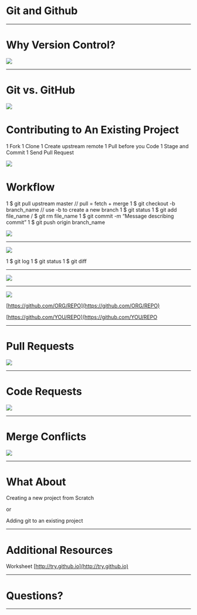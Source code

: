 # Git and Github

---

# Why Version Control?

![](res/gitandgithub01.png)

<!--
*Start by making sure everyone knows what is version control*

Why version control:
Is anyone not convinced you need git? 
When you’re writing an essay/book, do you make multiple versions?

Picture the following situation:
   Built feature 1, feature 2, feature 3...
Then client wants to remove a feature

Or you find a bug, but there’s no way to tell when that was introduced 
Result: you have to review everything, all of your code

Finally, when collaborating with other developers it’s tough to keep your code synced. Emailing code back and forth and merging manually should NOT be an option.

True story 1, without git: tell personal story of a bad experience that you had for not using version control

True story 2, with git: tell personal story of a good experience that you had for using version control
Alexandria class project db disaster. Imagine if we had been emailing the code back and forth?

version control gives you magical powers: 
collaborating made easy

branching: 0-risk of messing up, can try different things, can work on multiple features at the same time, can review someone else’s code without affecting yours.

checkout (adds commit or specific file/version to work tree, and also used to switch between branches)

reset (changes or deletes previous commit. Changes history)

revert (adds new commit undoing past commit. Doesn’t change history)

Image Details:
* [gitandgithub01.png](Image: codeburst.io): Copyright 
-->

---

# Git vs. GitHub

![](res/gitandgithub02.png)

<!--
Git: Version control software.
GitHub: hosting service for version control + GitHub Pages
We use GitHub to store our repos (ie, to save our code in the cloud) Similar to Google Drive

We use git to keep track of each version of our code. 
Committing your code is like hitting a “save” button that creates a snapshot of everything we did up until that point. (== pinned vs in Colab, or Version History in Google Docs)
With git, your repo keeps a “version history” and lets you access any previous version of your code.

Alternatives to git: 
* Mercurial (open source), 
* Team Foundation Version Control (Microsoft), 
* Apache Subversion, etc

Alternatives to GitHub: 
* BitBucket, 
* GitLab, 
* SourceForge, etc

Image Details:
* [gitandgithub01.png](Image: https://jahya.net/blog/git-vs-github/): Copyright 
-->

# Contributing to An Existing Project

1 Fork
1 Clone
1 Create upstream remote
1 Pull before you Code
1 Stage and Commit
1 Send Pull Request

![](res/gitandgithub03.png)

<!--
2 demos: Fork from org, and Push local repo to github

1st
Fork from org
Go to https://github.com/ClassTest001 
Fork
Terminal > create git_demo folder >
If first time, 
git config —list / 
git config --global user.name "Your Name” / email
cd into git_demo
Clone
Create Upstream remote
Branch 
Code (edit jupyter notebook, copy csv into folder)
Stage and Commit
status: working directory / stage (index)
log: history
Staging / add .
Send PR
Keep PR open to show code review in later slides

Image Details:
* [gitandgithub03.png](Image: GitHub Education): Copyright 
-->

# Workflow

1 $ git pull upstream master  // pull = fetch + merge
1 $ git checkout -b branch_name  // use -b to create a new branch
1 $ git status
1 $ git add file_name / $ git rm file_name
1 $ git commit -m “Message describing commit”
1 $ git push origin branch_name

![](res/gitandgithub04.png)

<!--
Pull first, then Push
pull = fetch + merge
Day to day workflow (pull before you push, etc)

indicate that $ is not to be typed.

Image Details:
* [gitandgithub04.png](Image: thesocialmediamonthly.com): Copyright 
-->

---

![](res/gitandgithub05.png)

1 $ git log
1 $ git status
1 $ git diff

<!--
git log
git status
git diff (default is diff between stage and working dir)

Reference: http://marklodato.github.io/visual-git-guide/index-en.html 

Image Details: 
* [gitandgithub05.png](Image: marklodato.github.io/visual-git-guide): Copyright 
-->

---

![](res/gitandgithub06.png)

<!--
Reference: http://marklodato.github.io/visual-git-guide/index-en.html 

Image Details: 
* [gitandgithub06.png](Image: marklodato.github.io/visual-git-guide): Copyright 
-->

---

![](res/gitandgithub07.png)

[https://github.com/ORG/REPO](https://github.com/ORG/REPO)

[https://github.com/YOU/REPO](https://github.com/YOU/REPO 

<!--
Image Details: 
* [gitandgithub07.png](Image: UNKNOWN ORIGIN): Copyright 
-->

---

# Pull Requests

![](res/gitandgithub08.png)

<!--
Pull request (can keep pushing while pr is open)

Image Details: 
* [gitandgithub08.png](Image: Atlassian): Copyright 

-->

---

# Code Requests

![](res/gitandgithub09.png)

<!--
demo commenting on code and requesting reviews.

Image Details: 
* [gitandgithub09.png](Image: mtlynch.io): Copyright 
-->

---

# Merge Conflicts 

![](res/gitandgithub10.png)

<!--
Merge conflicts and how to solve them

https://github.com/MissionBit/github_demo/pulls
merge PR1, then see conflict in PR2

show conflict on terminal (pull upstream into branch pr2)
show how to solve it in sublime and VSCode

Image Details: 
* [gitandgithub10.png](Image: cs.utsa.edu): Copyright 
-->

---

# What About

Creating a new project from Scratch

or

Adding git to an existing project

<!--
create repo:
mkdir my_project
cd my_project
echo "print('Hello World\!')" > hello.py > open hello.py

git init

Go to GitHub and create new repo
$ git add remote origin url
-->

---

# Additional Resources

Worksheet 
[http://try.github.io](http://try.github.io)

---

# Questions?

---
